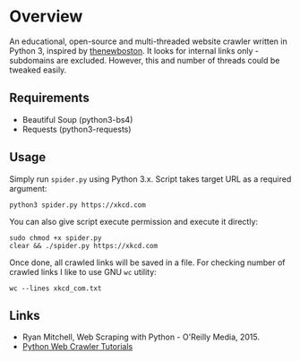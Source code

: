 # Overview

An educational, open-source and multi-threaded website crawler written in Python 3, inspired by [thenewboston](https://github.com/buckyroberts/Spider). It looks for internal links only - subdomains are excluded. However, this and number of threads could be tweaked easily.

## Requirements

- Beautiful Soup (python3-bs4)
- Requests (python3-requests)

## Usage

Simply run `spider.py` using Python 3.x. Script takes target URL as a required argument:
```
python3 spider.py https://xkcd.com
```

You can also give script execute permission and execute it directly:
```
sudo chmod +x spider.py
clear && ./spider.py https://xkcd.com
```

Once done, all crawled links will be saved in a file. For checking number of crawled links I like to use GNU `wc` utility:
```
wc --lines xkcd_com.txt
```

## Links

- Ryan Mitchell, Web Scraping with Python - O'Reilly Media, 2015.
- [Python Web Crawler Tutorials](https://www.youtube.com/playlist?list=PL6gx4Cwl9DGA8Vys-f48mAH9OKSUyav0q)
